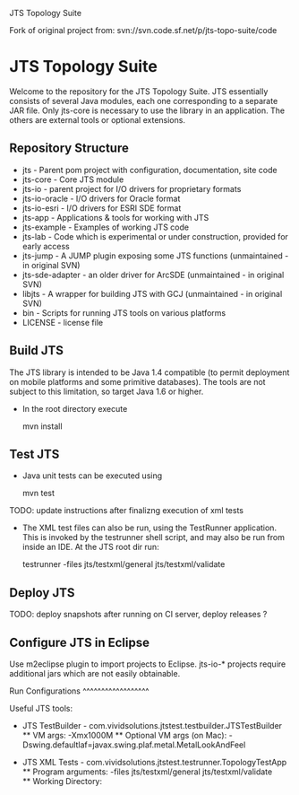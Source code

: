JTS Topology Suite

Fork of original project from: svn://svn.code.sf.net/p/jts-topo-suite/code


JTS Topology Suite
==================
     
Welcome to the repository for the JTS Topology Suite.
JTS essentially consists of several Java modules,
each one corresponding to a separate JAR file.
Only jts-core is necessary to use the library in an application.
The others are external tools or optional extensions.

Repository Structure
--------------------

* jts - Parent pom project with configuration, documentation, site code
* jts-core - Core JTS module
* jts-io - parent project for I/O drivers for proprietary formats
* jts-io-oracle - I/O drivers for Oracle format
* jts-io-esri - I/O drivers for ESRI SDE format
* jts-app - Applications & tools for working with JTS
* jts-example - Examples of working JTS code
* jts-lab - Code which is experimental or under construction, provided for early access
* jts-jump - A JUMP plugin exposing some JTS functions (unmaintained - in original SVN)
* jts-sde-adapter - an older driver for ArcSDE (unmaintained - in original SVN)
* libjts - A wrapper for building JTS with GCJ (unmaintained - in original SVN)
* bin - Scripts for running JTS tools on various platforms
* LICENSE - license file

Build JTS
---------

The JTS library is intended to be Java 1.4 compatible
(to permit deployment on mobile platforms and some primitive databases).
The tools are not subject to this limitation, so target Java 1.6 or higher.

* In the root directory execute

  mvn install

Test JTS
--------

* Java unit tests can be executed using
 
  mvn test
  
TODO: update instructions after finalizng execution of xml tests
* The XML test files can also be run, using the TestRunner application.
  This is invoked by the testrunner shell script, and may
  also be run from inside an IDE.
  At the JTS root dir run:
  
  testrunner -files jts/testxml/general jts/testxml/validate 

Deploy JTS
----------

TODO: deploy snapshots after running on CI server, deploy releases ?

Configure JTS in Eclipse
------------------------

Use m2eclipse plugin to import projects to Eclipse. jts-io-* projects require additional jars which are not easily obtainable.

Run Configurations 
^^^^^^^^^^^^^^^^^^

Useful JTS tools:

* JTS TestBuilder - com.vividsolutions.jtstest.testbuilder.JTSTestBuilder
** VM args: -Xmx1000M
** Optional VM args (on Mac): -Dswing.defaultlaf=javax.swing.plaf.metal.MetalLookAndFeel

* JTS XML Tests - com.vividsolutions.jtstest.testrunner.TopologyTestApp
** Program arguments: -files jts/testxml/general jts/testxml/validate  
** Working Directory: <repo root>


